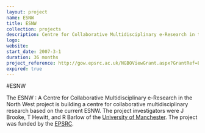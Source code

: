 ```yaml
---
layout: project
name: ESNW
title: ESNW
collection: projects
description: Centre for Collaborative Multidisciplinary e-Research in the North West
logo:
website:
start_date: 2007-3-1
duration: 36 months
project_reference: http://gow.epsrc.ac.uk/NGBOViewGrant.aspx?GrantRef=EP/D057248/1
expired: true
---
```


#ESNW

The ESNW : A Centre for Collaborative Multidisciplinary e-Research in the North West project is building a centre for collaborative multidisciplinary
research based on the current ESNW. The project investigators were J Brooke, T Hewitt, and R Barlow of the [University of Manchester](http://www.manchester.ac.uk/).
The project was funded by the [EPSRC](http://www.epsrc.ac.uk/).